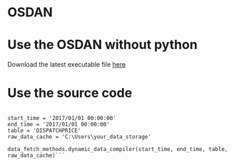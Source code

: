 # OSDAN

# Use the OSDAN without python
Download the latest executable file [here](https://github.com/UNSW-CEEM/osdan/releases)

# Use the source code

```from osdan import data_fetch_methods

start_time = '2017/01/01 00:00:00'
end_time = '2017/01/01 00:00:00'
table = 'DISPATCHPRICE'
raw_data_cache = 'C:\Users\your_data_storage'

data_fetch_methods.dynamic_data_compiler(start_time, end_time, table, raw_data_cache)```
